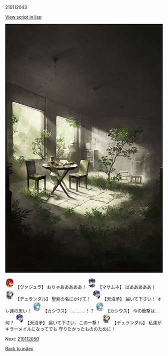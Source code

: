 210112043

[View script in lisp](../scripts/210112043.txt)

![in_underground_world_room.png](../images/backgrounds/in_underground_world_room.png)

<img src="../images/units/3500511.png" alt="3500511.png" height="34"/>
【ヴァジュラ】
おりゃあああああ！

<img src="../images/units/3100111.png" alt="3100111.png" height="34"/>
【マサムネ】
はあああああ！

<img src="../images/units/1100341.png" alt="1100341.png" height="34"/>
【デュランダル】
聖剣の名にかけて！

<img src="../images/units/1300431.png" alt="1300431.png" height="34"/>
【天沼矛】
届いて下さい！
オレ達の思い！

<img src="../images/units/5303111.png" alt="5303111.png" height="34"/>
【カシウス】
…………！？

<img src="../images/units/5303111.png" alt="5303111.png" height="34"/>
【カシウス】
今の衝撃は…何？

<img src="../images/units/1300431.png" alt="1300431.png" height="34"/>
【天沼矛】
届いて下さい、この一撃！

<img src="../images/units/1100341.png" alt="1100341.png" height="34"/>
【デュランダル】
私達がキラーメイルになってでも
守りたかったもののために！

Next: [210112050](210112050.md)

[Back to index](index.md)
